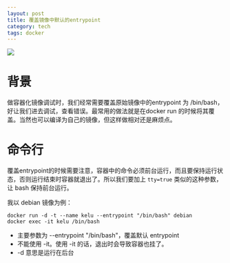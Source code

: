 ```yaml
---
layout: post
title: 覆盖镜像中默认的entrypoint
category: tech
tags: docker
---
```

![](https://cdn.kelu.org/blog/tags/docker.jpg)

# 背景

做容器化镜像调试时，我们经常需要覆盖原始镜像中的entrypoint 为 /bin/bash，好让我们进去调试，查看错误。最常用的做法就是在docker run 的时候将其覆盖。当然也可以编译为自己的镜像，但这样做相对还是麻烦点。



# 命令行

覆盖entrypoint的时候需要注意，容器中的命令必须前台运行，而且要保持运行状态，否则运行结束时容器就退出了。所以我们要加上 `tty=true` 类似的这种参数，让 bash 保持前台运行。

我以 debian 镜像为例：

```
docker run -d -t --name kelu --entrypoint "/bin/bash" debian
docker exec -it kelu /bin/bash
```

* 主要参数为 --entrypoint "/bin/bash"，覆盖默认 entrypoint
* 不能使用 -it。使用 -it 的话，退出时会导致容器也挂了。
* -d 意思是运行在后台

